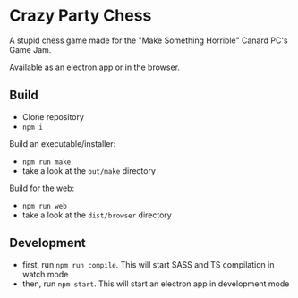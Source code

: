 # Crazy Party Chess

A stupid chess game made for the "Make Something Horrible" Canard PC's Game Jam.

Available as an electron app or in the browser.

## Build

* Clone repository
* `npm i`

Build an executable/installer:

* `npm run make`
* take a look at the `out/make` directory

Build for the web:

* `npm run web`
* take a look at the `dist/browser` directory

## Development

* first, run `npm run compile`. This will start SASS and TS compilation in watch mode
* then, run `npm start`. This will start an electron app in development mode
